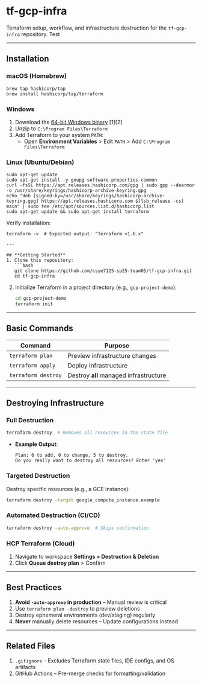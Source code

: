 # tf-gcp-infra

Terraform setup, workflow, and infrastructure destruction for the `tf-gcp-infra` repository.
Test

---

## **Installation**

### **macOS (Homebrew)**

```
brew tap hashicorp/tap
brew install hashicorp/tap/terraform
```

### **Windows**

1. Download the [64-bit Windows binary](https://developer.hashicorp.com/terraform/downloads) [1][2]
2. Unzip to `C:\Program Files\Terraform`
3. Add Terraform to your system `PATH`:
   - Open **Environment Variables** > Edit `PATH` > Add `C:\Program Files\Terraform`

### **Linux (Ubuntu/Debian)**

```
sudo apt-get update
sudo apt-get install -y gnupg software-properties-common
curl -fsSL https://apt.releases.hashicorp.com/gpg | sudo gpg --dearmor -o /usr/share/keyrings/hashicorp-archive-keyring.gpg
echo "deb [signed-by=/usr/share/keyrings/hashicorp-archive-keyring.gpg] https://apt.releases.hashicorp.com $(lsb_release -cs) main" | sudo tee /etc/apt/sources.list.d/hashicorp.list
sudo apt-get update && sudo apt-get install terraform
```

Verify installation:

````
terraform -v  # Expected output: "Terraform v1.6.x"

---

## **Getting Started**
1. Clone this repository:
   ```bash
   git clone https://github.com/csye7125-sp25-team05/tf-gcp-infra.git
   cd tf-gcp-infra
````

2. Initialize Terraform in a project directory (e.g., `gcp-project-demo`):
   ```bash
   cd gcp-project-demo
   terraform init
   ```

---

## **Basic Commands**

| Command             | Purpose                                |
| ------------------- | -------------------------------------- |
| `terraform plan`    | Preview infrastructure changes         |
| `terraform apply`   | Deploy infrastructure                  |
| `terraform destroy` | Destroy **all** managed infrastructure |

---

## **Destroying Infrastructure**

### Full Destruction

```bash
terraform destroy  # Removes all resources in the state file
```

- **Example Output**:
  ```
  Plan: 0 to add, 0 to change, 5 to destroy.
  Do you really want to destroy all resources? Enter 'yes'
  ```

### Targeted Destruction

Destroy specific resources (e.g., a GCE instance):

```bash
terraform destroy -target google_compute_instance.example
```

### Automated Destruction (CI/CD)

```bash
terraform destroy -auto-approve  # Skips confirmation
```

### HCP Terraform (Cloud)

1. Navigate to workspace **Settings > Destruction & Deletion**
2. Click **Queue destroy plan** > Confirm

---

## **Best Practices**

1. **Avoid `-auto-approve` in production** – Manual review is critical
2. Use `terraform plan -destroy` to preview deletions
3. Destroy ephemeral environments (dev/staging) regularly
4. **Never** manually delete resources – Update configurations instead

---

## **Related Files**

1. `.gitignore` – Excludes Terraform state files, IDE configs, and OS artifacts
2. GitHub Actions – Pre-merge checks for formatting/validation
